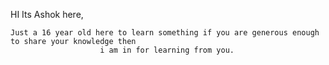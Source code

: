 HI Its Ashok here,

    Just a 16 year old here to learn something if you are generous enough to share your knowledge then 
                        i am in for learning from you. 

